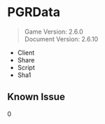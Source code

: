 # PGRData
> Game Version: 2.6.0 <br/>
> Document Version: 2.6.10 <br/>

- Client
- Share
- Script
- Sha1

## Known Issue 
0
